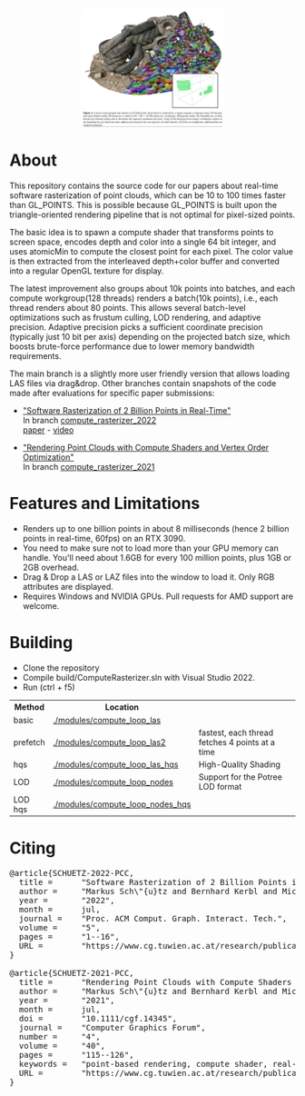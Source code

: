 
<center>
<img src="docs/teaser.jpg" width="50%">
</center>

# About

This repository contains the source code for our papers about real-time software rasterization of point clouds, which can be 10 to 100 times faster than GL_POINTS. This is possible because GL_POINTS is built upon the triangle-oriented rendering pipeline that is not optimal for pixel-sized points.

The basic idea is to spawn a compute shader that transforms points to screen space, encodes depth and color into a single 64 bit integer, and uses atomicMin to compute the closest point for each pixel. The color value is then extracted from the interleaved depth+color buffer and converted into a regular OpenGL texture for display. 

The latest improvement also groups about 10k points into batches, and each compute workgroup(128 threads) renders a batch(10k points), i.e., each thread renders about 80 points. This allows several batch-level optimizations such as frustum culling, LOD rendering, and adaptive precision. Adaptive precision picks a sufficient coordinate precision (typically just 10 bit per axis) depending on the projected batch size, which boosts brute-force performance due to lower memory bandwidth requirements.

The main branch is a slightly more user friendly version that allows loading LAS files via drag&drop. Other branches contain snapshots of the code made after evaluations for specific paper submissions:

* ["Software Rasterization of 2 Billion Points in Real-Time"](https://www.cg.tuwien.ac.at/research/publications/2022/SCHUETZ-2022-PCC/) <br>
In branch [compute_rasterizer_2022](https://github.com/m-schuetz/compute_rasterizer/tree/compute_rasterizer_2022)<br>
[paper](https://www.cg.tuwien.ac.at/research/publications/2022/SCHUETZ-2022-PCC/) - <a href="https://www.youtube.com/watch?v=9h-ElMfVIOY">video</a>

* ["Rendering Point Clouds with Compute Shaders and Vertex Order Optimization"](https://www.cg.tuwien.ac.at/research/publications/2021/SCHUETZ-2021-PCC/)<br>
In branch [compute_rasterizer_2021](https://github.com/m-schuetz/compute_rasterizer/tree/compute_rasterizer_2021)


# Features and Limitations

* Renders up to one billion points in about 8 milliseconds (hence 2 billion points in real-time, 60fps) on an RTX 3090.
* You need to make sure not to load more than your GPU memory can handle. You'll need about 1.6GB for every 100 million points, plus 1GB or 2GB overhead. 
* Drag & Drop a LAS or LAZ files into the window to load it. Only RGB attributes are displayed.
* Requires Windows and NVIDIA GPUs. Pull requests for AMD support are welcome.

# Building

* Clone the repository
* Compile build/ComputeRasterizer.sln with Visual Studio 2022.
* Run (ctrl + f5)

<table>
	<tr>
		<th>Method</th>
		<th>Location</th>
		<th></th>
	</tr>
	<tr>
		<td>basic</td>
		<td><a href="./modules/compute_loop_las">./modules/compute_loop_las</a></td>
		<td></td>
	</tr>
	<tr>
		<td>prefetch</td>
		<td><a href="./modules/compute_loop_las2">./modules/compute_loop_las2</a></td>
		<td>fastest, each thread fetches 4 points at a time</td>
	</tr>
	<tr>
		<td>hqs</td>
		<td><a href="./modules/compute_loop_las_hqs">./modules/compute_loop_las_hqs</a></td>
		<td>High-Quality Shading</td>
	</tr>
	<tr>
		<td>LOD</td>
		<td><a href="./modules/compute_loop_nodes">./modules/compute_loop_nodes</a></td>
		<td>Support for the Potree LOD format</td>
	</tr>
	<tr>
		<td>LOD hqs</td>
		<td><a href="./modules/compute_loop_nodes_hqs">./modules/compute_loop_nodes_hqs</a></td>
	</tr>
</table>

# Citing
<pre>
@article{SCHUETZ-2022-PCC,
  title =      "Software Rasterization of 2 Billion Points in Real Time",
  author =     "Markus Sch\"{u}tz and Bernhard Kerbl and Michael Wimmer",
  year =       "2022",
  month =      jul,
  journal =    "Proc. ACM Comput. Graph. Interact. Tech.",
  volume =     "5",
  pages =      "1--16",
  URL =        "https://www.cg.tuwien.ac.at/research/publications/2022/SCHUETZ-2022-PCC/",
}

@article{SCHUETZ-2021-PCC,
  title =      "Rendering Point Clouds with Compute Shaders and Vertex Order Optimization",
  author =     "Markus Sch\"{u}tz and Bernhard Kerbl and Michael Wimmer",
  year =       "2021",
  month =      jul,
  doi =        "10.1111/cgf.14345",
  journal =    "Computer Graphics Forum",
  number =     "4",
  volume =     "40",
  pages =      "115--126",
  keywords =   "point-based rendering, compute shader, real-time rendering",
  URL =        "https://www.cg.tuwien.ac.at/research/publications/2021/SCHUETZ-2021-PCC/",
}

<pre>

